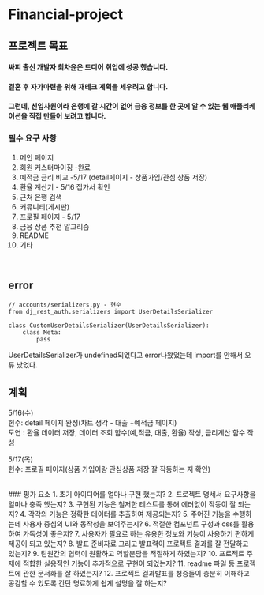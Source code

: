 # Financial-project
## 프로젝트 목표
#### 싸피 출신 개발자 최차윤은 드디어 취업에 성공 했습니다.
#### 결혼 후 자가마련을 위해 재테크 계획을 세우려고 합니다.
#### 그런데, 신입사원이라 은행에 갈 시간이 없어 금융 정보를 한 곳에 알 수 있는 웹 애플리케이션을 직접 만들어 보려고 합니다.

### 필수 요구 사항
1. 메인 페이지
2. 회원 커스터마이징     -완료
3. 예적금 금리 비교     -5/17 (detail페이지 - 상품가입/관심 상품 저장)
4. 환율 계산기          - 5/16 집가서 확인
5. 근처 은행 검색
6. 커뮤니티(게시판)
7. 프로필 페이지         - 5/17
8. 금융 상품 추천 알고리즘
9. README
10. 기타

<br>

## error
```
// accounts/serializers.py - 현수
from dj_rest_auth.serializers import UserDetailsSerializer

class CustomUserDetailsSerializer(UserDetailsSerializer):
    class Meta:
        pass
```
UserDetailsSerializer가 undefined되었다고 error나왔었는데 import를 안해서 오류 났었다.
<br>

## 계획

5/16(수) <br>
현수: detail 페이지 완성(차트 생각 - 대출 +예적금 페이지)
<br>
도연 : 환율 데이터 저장, 데이터 조회 함수(예,적금, 대출, 환율) 작성, 금리계산 함수 작성  

5/17(목) <br>
현수: 프로필 페이지(상품 가입이랑 관심상품 저장 잘 작동하는 지 확인)

<br>
### 평가 요소
1. 초기 아이디어를 얼마나 구현 했는지?
2. 프로젝트 명세서 요구사항을 얼마나 충족 했는지?
3. 구현된 기능은 철저한 테스트를 통해 에러없이 작동이 잘 되는지?
4. 각각의 기능은 정확한 데이터를 추출하여 제공되는지?
5. 주어진 기능을 수행하는데 사용자 중심의 UI와 동작성을 보여주는지?
6. 적절한 컴포넌트 구성과 css를 활용하여 가독성이 좋은지?
7. 사용자가 필요로 하는 유용한 정보와 기능이 사용하기 편하게 제공이 되고 있는지?
8. 발표 준비자료 그리고 발표력이 프로젝트 결과를 잘 전달하고 있는지?
9. 팀원간의 협력이 원활하고 역할분담을 적절하게 하였는지?
10. 프로젝트 주제에 적합한 실용적인 기능이 추가적으로 구현이 되었는지?
11. readme 파일 등 프로젝트에 관한 문서화를 잘 하였는지?
12. 프로젝트 결과발표를 청중들이 충분히 이해하고 공감할 수 있도록 간단 명료하게 쉽게 설명을 잘 하는지?
